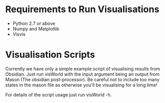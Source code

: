 Requirements to Run Visualisations
==================================
- Python 2.7 or above
- Numpy and Matplotlib
- Visvis

Visualisation Scripts
=====================
Currently we have only a simple example script of visualising results from
Obsidian. Just run visWorld with the input argument being an output from Mason
(The obsidian post-processor). Be careful not to include too many states in the
mason file as otherwise you'll be visualising for a long time!

For details of the script usage just run visWorld -h.
